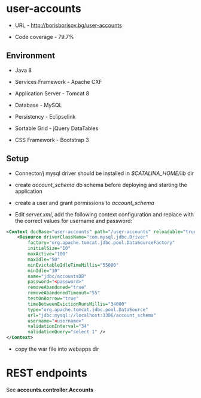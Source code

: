 # user-accounts

* URL - http://borisborisov.bg/user-accounts

* Code coverage - 79.7%

Environment
-----------
* Java 8

* Services Framework - Apache CXF

* Application Server - Tomcat 8

* Database - MySQL

* Persistency - Eclipselink

* Sortable Grid - jQuery DataTables

* CSS Framework - Bootstrap 3

Setup
-----
* Connector/j mysql driver should be installed in <i>$CATALINA_HOME/lib</i> dir

* create <i>account_schema</i> db schema before deploying and starting the application

* create a user and grant permissions to <i>account_schema</i>

* Edit <i>server.xml</i>, add the following context configuration and replace with the correct values for username and password:
```xml
<Context docBase="user-accounts" path="/user-accounts" reloadable="true" source="org.eclipse.jst.jee.server:user-accounts">
	<Resource driverClassName="com.mysql.jdbc.Driver"
		factory="org.apache.tomcat.jdbc.pool.DataSourceFactory"
		initialSize="10"
		maxActive="100"
		maxIdle="50"
		minEvictableIdleTimeMillis="55000"
		minIdle="10"
		name="jdbc/accountsDB"
		password="<password>"
		removeAbandoned="true"
		removeAbandonedTimeout="55"
		testOnBorrow="true"
		timeBetweenEvictionRunsMillis="34000"
		type="org.apache.tomcat.jdbc.pool.DataSource"
		url="jdbc:mysql://localhost:3306/account_schema"
		username="<username>"
		validationInterval="34"
		validationQuery="select 1" />
</Context>
```

* copy the war file into webapps dir

# REST endpoints
See <b>accounts.controller.Accounts</b>

